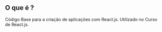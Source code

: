 ## O que é ?

Código Base para a criação de aplicações com React.js. Utilizado no Curso de React.js.